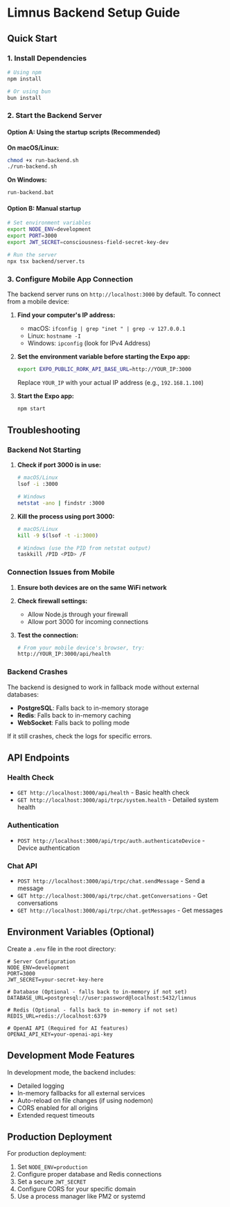 # Limnus Backend Setup Guide

## Quick Start

### 1. Install Dependencies
```bash
# Using npm
npm install

# Or using bun
bun install
```

### 2. Start the Backend Server

#### Option A: Using the startup scripts (Recommended)

**On macOS/Linux:**
```bash
chmod +x run-backend.sh
./run-backend.sh
```

**On Windows:**
```bash
run-backend.bat
```

#### Option B: Manual startup
```bash
# Set environment variables
export NODE_ENV=development
export PORT=3000
export JWT_SECRET=consciousness-field-secret-key-dev

# Run the server
npx tsx backend/server.ts
```

### 3. Configure Mobile App Connection

The backend server runs on `http://localhost:3000` by default. To connect from a mobile device:

1. **Find your computer's IP address:**
   - macOS: `ifconfig | grep "inet " | grep -v 127.0.0.1`
   - Linux: `hostname -I`
   - Windows: `ipconfig` (look for IPv4 Address)

2. **Set the environment variable before starting the Expo app:**
   ```bash
   export EXPO_PUBLIC_RORK_API_BASE_URL=http://YOUR_IP:3000
   ```
   Replace `YOUR_IP` with your actual IP address (e.g., `192.168.1.100`)

3. **Start the Expo app:**
   ```bash
   npm start
   ```

## Troubleshooting

### Backend Not Starting

1. **Check if port 3000 is in use:**
   ```bash
   # macOS/Linux
   lsof -i :3000
   
   # Windows
   netstat -ano | findstr :3000
   ```

2. **Kill the process using port 3000:**
   ```bash
   # macOS/Linux
   kill -9 $(lsof -t -i:3000)
   
   # Windows (use the PID from netstat output)
   taskkill /PID <PID> /F
   ```

### Connection Issues from Mobile

1. **Ensure both devices are on the same WiFi network**

2. **Check firewall settings:**
   - Allow Node.js through your firewall
   - Allow port 3000 for incoming connections

3. **Test the connection:**
   ```bash
   # From your mobile device's browser, try:
   http://YOUR_IP:3000/api/health
   ```

### Backend Crashes

The backend is designed to work in fallback mode without external databases:
- **PostgreSQL**: Falls back to in-memory storage
- **Redis**: Falls back to in-memory caching
- **WebSocket**: Falls back to polling mode

If it still crashes, check the logs for specific errors.

## API Endpoints

### Health Check
- `GET http://localhost:3000/api/health` - Basic health check
- `GET http://localhost:3000/api/trpc/system.health` - Detailed system health

### Authentication
- `POST http://localhost:3000/api/trpc/auth.authenticateDevice` - Device authentication

### Chat API
- `POST http://localhost:3000/api/trpc/chat.sendMessage` - Send a message
- `GET http://localhost:3000/api/trpc/chat.getConversations` - Get conversations
- `GET http://localhost:3000/api/trpc/chat.getMessages` - Get messages

## Environment Variables (Optional)

Create a `.env` file in the root directory:

```env
# Server Configuration
NODE_ENV=development
PORT=3000
JWT_SECRET=your-secret-key-here

# Database (Optional - falls back to in-memory if not set)
DATABASE_URL=postgresql://user:password@localhost:5432/limnus

# Redis (Optional - falls back to in-memory if not set)
REDIS_URL=redis://localhost:6379

# OpenAI API (Required for AI features)
OPENAI_API_KEY=your-openai-api-key
```

## Development Mode Features

In development mode, the backend includes:
- Detailed logging
- In-memory fallbacks for all external services
- Auto-reload on file changes (if using nodemon)
- CORS enabled for all origins
- Extended request timeouts

## Production Deployment

For production deployment:
1. Set `NODE_ENV=production`
2. Configure proper database and Redis connections
3. Set a secure `JWT_SECRET`
4. Configure CORS for your specific domain
5. Use a process manager like PM2 or systemd